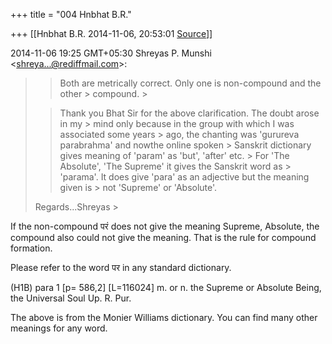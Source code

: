 +++
title = "004 Hnbhat B.R."

+++
[[Hnbhat B.R.	2014-11-06, 20:53:01 [Source](https://groups.google.com/g/samskrita/c/KwcbkcN-VQk)]]



2014-11-06 19:25 GMT+05:30 Shreyas P. Munshi \<[shreya...@rediffmail.com]()\>:  

> 
> > Both are metrically correct. Only one is non-compound and the other > compound. >
> 
> > 
> > 
> > 
> > 
> > Thank you Bhat Sir for the above clarification. The doubt arose in my > mind only because in the group with which I was associated some years > ago, the chanting was 'gurureva parabrahma' and nowthe online spoken > Sanskrit dictionary gives meaning of 'param' as 'but', 'after' etc. > For 'The Absolute', 'The Supreme' it gives the Sanskrit word as > 'parama'. It does give 'para' as an adjective but the meaning given is > not 'Supreme' or 'Absolute'.  
>   
> Regards...Shreyas >
> 
> > 
> > 
> > 

  

If the non-compound परं does not give the meaning Supreme, Absolute, the compound also could not give the meaning. That is the rule for compound formation.

  

Please refer to the word पर in any standard dictionary.

(H1B) para 1 \[p= 586,2\] \[L=116024\] m. or n. the Supreme or Absolute Being, the Universal Soul Up. R. Pur.  

  

The above is from the Monier Williams dictionary. You can find many other meanings for any word.

  

  

  

